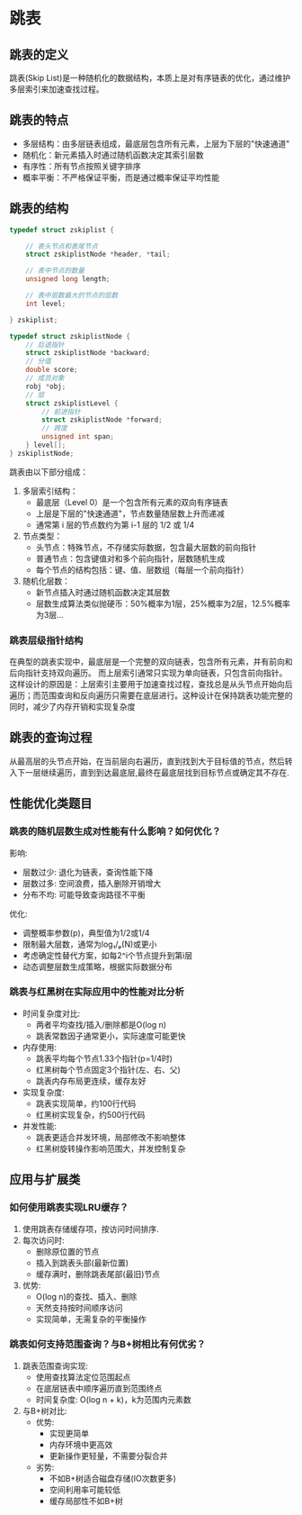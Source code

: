 # 跳表

## 跳表的定义
跳表(Skip List)是一种随机化的数据结构，本质上是对有序链表的优化，通过维护多层索引来加速查找过程。

## 跳表的特点
- 多层结构：由多层链表组成，最底层包含所有元素，上层为下层的"快速通道"
- 随机化：新元素插入时通过随机函数决定其索引层数
- 有序性：所有节点按照关键字排序
- 概率平衡：不严格保证平衡，而是通过概率保证平均性能


## 跳表的结构
```c
typedef struct zskiplist {

    // 表头节点和表尾节点
    struct zskiplistNode *header, *tail;

    // 表中节点的数量
    unsigned long length;

    // 表中层数最大的节点的层数
    int level;

} zskiplist;
```

```c
typedef struct zskiplistNode {
    // 后退指针
    struct zskiplistNode *backward;
    // 分值
    double score;
    // 成员对象
    robj *obj;
    // 层
    struct zskiplistLevel {
        // 前进指针
        struct zskiplistNode *forward;
        // 跨度
        unsigned int span;
    } level[];
} zskiplistNode;
```
跳表由以下部分组成：
1. 多层索引结构：
    - 最底层（Level 0）是一个包含所有元素的双向有序链表
    - 上层是下层的"快速通道"，节点数量随层数上升而递减
    - 通常第 i 层的节点数约为第 i-1 层的 1/2 或 1/4
2. 节点类型：
    - 头节点：特殊节点，不存储实际数据，包含最大层数的前向指针
    - 普通节点：包含键值对和多个前向指针，层数随机生成
    - 每个节点的结构包括：键、值、层数组（每层一个前向指针）
3. 随机化层数：
    - 新节点插入时通过随机函数决定其层数
    - 层数生成算法类似抛硬币：50%概率为1层，25%概率为2层，12.5%概率为3层...


### 跳表层级指针结构
在典型的跳表实现中，最底层是一个完整的双向链表，包含所有元素，并有前向和后向指针支持双向遍历。
而上层索引通常只实现为单向链表，只包含前向指针。
这样设计的原因是：上层索引主要用于加速查找过程，查找总是从头节点开始向后遍历；而范围查询和反向遍历只需要在底层进行。这种设计在保持跳表功能完整的同时，减少了内存开销和实现复杂度

## 跳表的查询过程
从最高层的头节点开始，在当前层向右遍历，直到找到大于目标值的节点，然后转入下一层继续遍历，直到到达最底层,最终在最底层找到目标节点或确定其不存在.



## 性能优化类题目
###  跳表的随机层数生成对性能有什么影响？如何优化？
影响:
- 层数过少: 退化为链表，查询性能下降
- 层数过多: 空间浪费，插入删除开销增大
- 分布不均: 可能导致查询路径不平衡

优化:
- 调整概率参数(p)，典型值为1/2或1/4
- 限制最大层数，通常为log₁/ₚ(N)或更小
- 考虑确定性替代方案，如每2^i个节点提升到第i层
- 动态调整层数生成策略，根据实际数据分布


###  跳表与红黑树在实际应用中的性能对比分析
- 时间复杂度对比:
    - 两者平均查找/插入/删除都是O(log n)
    - 跳表常数因子通常更小，实际速度可能更快
- 内存使用:
    - 跳表平均每个节点1.33个指针(p=1/4时)
    - 红黑树每个节点固定3个指针(左、右、父)
    - 跳表内存布局更连续，缓存友好
- 实现复杂度:
    - 跳表实现简单，约100行代码
    - 红黑树实现复杂，约500行代码
- 并发性能:
    - 跳表更适合并发环境，局部修改不影响整体
    - 红黑树旋转操作影响范围大，并发控制复杂


## 应用与扩展类
### 如何使用跳表实现LRU缓存？
1. 使用跳表存储缓存项，按访问时间排序.
2. 每次访问时:
    - 删除原位置的节点
    - 插入到跳表头部(最新位置)
    - 缓存满时，删除跳表尾部(最旧)节点
3. 优势:
    - O(log n)的查找、插入、删除
    - 天然支持按时间顺序访问
    - 实现简单，无需复杂的平衡操作


### 跳表如何支持范围查询？与B+树相比有何优劣？
1. 跳表范围查询实现:
    - 使用查找算法定位范围起点
    - 在底层链表中顺序遍历直到范围终点
    - 时间复杂度: O(log n + k)，k为范围内元素数
2. 与B+树对比:
    - 优势:
        - 实现更简单
        - 内存环境中更高效
        - 更新操作更轻量，不需要分裂合并
    - 劣势:
        - 不如B+树适合磁盘存储(IO次数更多)
        - 空间利用率可能较低
        - 缓存局部性不如B+树








